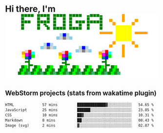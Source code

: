 # Hi there, I'm <br> ![fr0ga](https://raw.githubusercontent.com/fr0ga/fr0ga/1075785245966dc2edd49904750ee968b2c04da3/fr0ga.svg)




## WebStorm projects (stats from wakatime plugin)
<!--START_SECTION:waka-->

```txt
HTML             57 mins         █████████████▓░░░░░░░░░░░   54.65 %
JavaScript       25 mins         ██████░░░░░░░░░░░░░░░░░░░   23.85 %
CSS              10 mins         ██▓░░░░░░░░░░░░░░░░░░░░░░   10.31 %
Markdown         8 mins          ██░░░░░░░░░░░░░░░░░░░░░░░   08.43 %
Image (svg)      2 mins          ▓░░░░░░░░░░░░░░░░░░░░░░░░   02.07 %
```

<!--END_SECTION:waka-->

<!--
**fr0ga/fr0ga** is a ✨ _special_ ✨ repository because its `README.md` (this file) appears on your GitHub profile.

Here are some ideas to get you started:

- 🔭 I’m currently working on ...
- 🌱 I’m currently learning ...
- 👯 I’m looking to collaborate on ...
- 🤔 I’m looking for help with ...
- 💬 Ask me about ...
- 📫 How to reach me: ...
- 😄 Pronouns: ...
- ⚡ Fun fact: ...
-->

